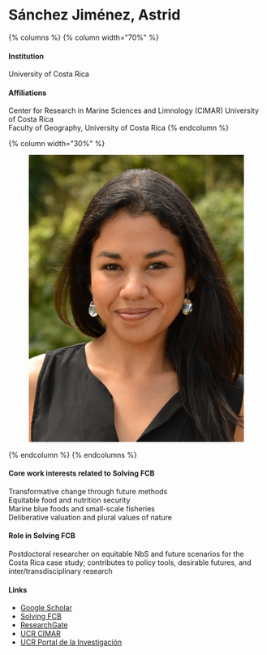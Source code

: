 # Sánchez Jiménez, Astrid

{% columns %}
{% column width="70%" %}
#### Institution

University of Costa Rica

#### Affiliations

Center for Research in Marine Sciences and Limnology (CIMAR) University of Costa Rica\
Faculty of Geography, University of Costa Rica
{% endcolumn %}

{% column width="30%" %}
<figure><img src="https://raw.githubusercontent.com/Solving-FCB/docs/refs/heads/main/.img/sanchez-jimenez-a.webp" alt=""></figure>
{% endcolumn %}
{% endcolumns %}

#### Core work interests related to Solving FCB

Transformative change through future methods\
Equitable food and nutrition security\
Marine blue foods and small-scale fisheries\
Deliberative valuation and plural values of nature

#### Role in Solving FCB

Postdoctoral researcher on equitable NbS and future scenarios for the Costa Rica case study; contributes to policy tools, desirable futures, and inter/transdisciplinary research

#### Links

* [Google Scholar](https://scholar.google.com/citations?user=ABljDI8AAAAJ)
* [Solving FCB](https://solvingfcb.org/people/jimenez-as/)
* [ResearchGate](https://www.researchgate.net/profile/Astrid-Sanchez-Jimenez)
* [UCR CIMAR](https://www.cimar.ucr.ac.cr/investigacion/investigadores/astrid-sanchez-jimenez.html)
* [UCR Portal de la Investigación](https://www.kerwa.ucr.ac.cr/cris/rp/rp00454)
